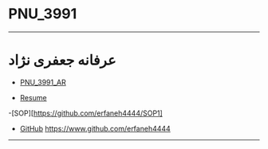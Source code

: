 # PNU_3991
---------
# عرفانه جعفری نژاد 
- [PNU_3991_AR](https://github.com/erfaneh4444/PNU_3991)

- [Resume](https://github.com/erfaneh4444/resume_fa.github.io) 

-[SOP][https://github.com/erfaneh4444/SOP1]

- [GitHub](https://github.com/erfaneh4444)
https://www.github.com/erfaneh4444
-----------------
